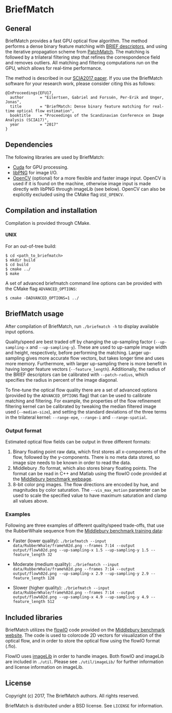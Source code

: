 # **BriefMatch**

## General
BriefMatch provides a fast GPU optical flow algorithm. The method performs a 
dense binary feature matching with [BRIEF descriptors](https://www.cs.ubc.ca/~lowe/525/papers/calonder_eccv10.pdf), 
and using the iterative propagation scheme from [PatchMatch](https://research.adobe.com/project/patchmatch/). 
The matching is followed by a trilateral filtering step that refines the 
correspondence field and removes outliers. All matching and filtering 
computations run on the GPU, which allows for real-time performance.

The method is described in our [SCIA2017 paper](http://vcl.itn.liu.se/publications/2017/EFU17/).
If you use the BriefMatch software for your research work, please consider
citing this as follows:

```
@InProceedings{EFU17,
  author       = "Eilertsen, Gabriel and Forssén, Per-Erik and Unger, Jonas",
  title        = "BriefMatch: Dense binary feature matching for real-time optical flow estimation",
  booktitle    = "Proceedings of the Scandinavian Conference on Image Analysis (SCIA17)",
  year         = "2017"
}
```

## Dependencies
The following libraries are used by BriefMatch:

 * [Cuda](https://developer.nvidia.com/cuda-toolkit) for GPU processing.
 * [libPNG](http://www.libpng.org/pub/png/libpng.html) for image I/O.
 * [OpenCV](http://opencv.org/) (optional) for a more flexible and faster image
   input. OpenCV is used if it is found on the machine, otherwise image input
   is made directly with libPNG through imageLib (see below). OpenCV can also
   be explicitly excluded using the CMake flag `USE_OPENCV`.

## Compilation and installation
Compilation is provided through CMake.

#### UNIX
For an out-of-tree build:

```
$ cd <path_to_briefmatch>
$ mkdir build
$ cd build
$ cmake ../
$ make
```

A set of advanced briefmatch command line options can be provided with the
CMake flag `ADVANCED_OPTIONS`:

```
$ cmake -DADVANCED_OPTIONS=1 ../
```

## BriefMatch usage
After compilation of BriefMatch, run `./briefmatch -h` to display available
input options. 

Quality/speed are best traded off by changing the up-sampling factor (`--up-sampling-x`
and `--up-sampling-y`). These are used to up-sample image width and height,
respectively, before performing the matching. Larger up-sampling gives more
accurate flow vectors, but takes longer time and uses more memory. Furthermore,
with larger up-sampling there is more benefit in having longer feature vectors
(`--feature_length`). Additionally, the radius of the BRIEF descriptors can be
calibrated with `--patch-radius`, which specifies the radius in percent of the
image diagonal.

To fine-tune the optical flow quality there are a set of advanced options
(provided by the `ADVANCED_OPTIONS` flag) that can be used to calibrate
matching and filtering. For example, the properties of the flow refinement
filtering kernel can be calibrated by tweaking the median filtered image used
(`--median-size`), and setting the standard deviations of the three terms in
the trilateral kernel: `--range-epe`, `--range-i` and `--range-spatial`.

### Output format
Estimated optical flow fields can be output in three different formats:

  1. Binary floating point raw data, which first stores all x-components of 
     the flow, followed by the y-components. There is no meta data stored, so
     image size needs to be known in order to read the data.
  2. Middlebury .flo format, which also stores binary floating points. The
     format can be read in C++ and Matlab using the flowIO code provided at
     the [Middlebury benchmark webpage](http://vision.middlebury.edu/flow/data/).
  3. 8-bit color png images. The flow directions are encoded by hue, and
     magnitudes by color saturation. The `--vis_max_motion` parameter can be
     used to scale the specified value to have maximum saturation and clamp all 
     values above.

### Examples
Following are three examples of different quality/speed trade-offs, that use
the RubberWhale sequence from the [Middlebury benchmark training data](http://vision.middlebury.edu/flow/data/):

* Faster (lower quality):
  `./briefmatch --input data/RubberWhale/frame%02d.png --frames 7:14 --output output/flow%02d.png --up-sampling-x 1.5 --up-sampling-y 1.5 --feature_length 32`

* Moderate (medium quality):
  `./briefmatch --input data/RubberWhale/frame%02d.png --frames 7:14 --output output/flow%02d.png --up-sampling-x 2.9 --up-sampling-y 2.9 --feature_length 128`

* Slower (higher quality):
  `./briefmatch --input data/RubberWhale/frame%02d.png --frames 7:14 --output output/flow%02d.png --up-sampling-x 4.9 --up-sampling-y 4.9 --feature_length 512`

## Included libraries

BriefMatch utilizes the [flowIO](http://vision.middlebury.edu/flow/data/)
code provided on the [Middlebury benchmark website](http://vision.middlebury.edu/flow/). 
The code is used to colorcode 2D vectors for visualization of the
optical flow, and in order to store the optical flow using the flowIO format
(.flo).

FlowIO uses [imageLib](https://github.com/dscharstein/imageLib) in order to
handle images. Both flowIO and imageLib are included in `./util`. Please see
`./util/imageLib/` for further information and license information on imageLib.


## License

Copyright (c) 2017, The BriefMatch authors.
All rights reserved.

BriefMatch is distributed under a BSD license. See `LICENSE` for information.
